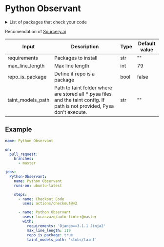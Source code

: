 # Python Observant

<details><summary>List of packages that check your code</summary>

...

</details>

Recomendation of [Sourcery.ai](https://sourcery.ai/)

<table>
  <thead>
    <tr>
      <th>Input</th>
      <th>Description</th>
      <th>Type</th>
      <th>Default value</th>
    </tr>
  </thead>
  <tbody>
    <tr>
      <td>requirements</td>
      <td>Packages to install</td>
      <td>str</td>
      <td>""</td>
    </tr>
    <tr>
      <td>max_line_length</td>
      <td>Max line length</td>
      <td>int</td>
      <td>79</td>
    </tr>
    <tr>
      <td>repo_is_package</td>
      <td>Define if repo is a package</td>
      <td>bool</td>
      <td>false</td>
    </tr>
    <tr>
      <td>taint_models_path</td>
      <td>Path to taint folder where are stored all *.pysa files and the taint config. If path is not provided, Pysa don't execute.</td>
      <td>str</td>
      <td>""</td>
    </tr>
  </tbody>
</table>

## Example

```yaml
name: Python Observant

on:
  pull_request:
    branches:
      - master

jobs:
  Python-Observant:
    name: Python Observant
    runs-on: ubuntu-latest

    steps:
      - name: Checkout Code
        uses: actions/checkout@v2

      - name: Python Observant
        uses: lucasvazq/auto-linter@master
        with:
          requirements: 'Django==3.1.1 Jinja2'
          max_line_length: 119
          repo_is_package: true
          taint_models_path: 'stubs/taint'
```

